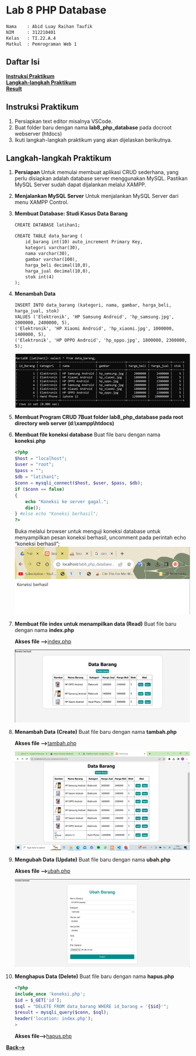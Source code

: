 # **Lab 8 PHP Database**

```
Nama    : Abid Luay Raihan Taufik
NIM     : 312210401
Kelas   : TI.22.A.4
Matkul  : Pemrograman Web 1
```

## **Daftar Isi**

**[Instruksi Praktikum](#instruksi-praktikum)**  
**[Langkah-langkah Praktikum](#langkah-langkah-praktikum)**  
**[Result](#result)**

## **Instruksi Praktikum**

1. Persiapkan text editor misalnya VSCode.
2. Buat folder baru dengan nama **lab8_php_database** pada docroot webserver
   (htdocs)
3. Ikuti langkah-langkah praktikum yang akan dijelaskan berikutnya.

## **Langkah-langkah Praktikum**

1. **Persiapan**
   Untuk memulai membuat aplikasi CRUD sederhana, yang perlu disiapkan adalah
   database server menggunakan MySQL. Pastikan MySQL Server sudah dapat dijalankan
   melalui XAMPP.

2. **Menjalankan MySQL Server**
   Untuk menjalankan MySQL Server dari menu XAMPP Control.

3. **Membuat Database: Studi Kasus Data Barang**

   ```mysql
   CREATE DATABASE latihan1;
   ```

   ```mysql
   CREATE TABLE data_barang (
       id_barang int(10) auto_increment Primary Key,
       kategori varchar(30),
       nama varchar(30),
       gambar varchar(100),
       harga_beli decimal(10,0),
       harga_jual decimal(10,0),
       stok int(4)
   );
   ```

4. **Menambah Data**

   ```mysql
   INSERT INTO data_barang (kategori, nama, gambar, harga_beli, harga_jual, stok)
   VALUES ('Elektronik', 'HP Samsung Android', 'hp_samsung.jpg', 2000000, 2400000, 5),
   ('Elektronik', 'HP Xiaomi Android', 'hp_xiaomi.jpg', 1000000, 1400000, 5),
   ('Elektronik', 'HP OPPO Android', 'hp_oppo.jpg', 1800000, 2300000, 5);

   ```

   ![img](gambar/4.PNG)

5. **Membuat Program CRUD 7Buat folder lab8_php_database pada root directory web server (d:\xampp\htdocs)**

6. **Membuat file koneksi database**
   Buat file baru dengan nama **koneksi.php**

   ```php
   <?php
   $host = "localhost";
   $user = "root";
   $pass = "";
   $db = "latihan1";
   $conn = mysqli_connect($host, $user, $pass, $db);
   if ($conn == false)
   {
       echo "Koneksi ke server gagal.";
       die();
   } #else echo "Koneksi berhasil";
   ?>
   ```

   Buka melalui browser untuk menguji koneksi database untuk menyampilkan pesan
   koneksi berhasil, uncomment pada perintah echo “koneksi berhasil”;
   ![img](gambar/gambar-koneksi_berhasil.png)

7. **Membuat file index untuk menampilkan data (Read)**
   Buat file baru dengan nama **index.php**

   **Akses file -->**[index.php](index.php)

   ![img](gambar/1.png)

8. **Menambah Data (Create)**
   Buat file baru dengan nama **tambah.php**

   **Akses file -->**[tambah.php](tambah.php)

   ![img](gambar/ss.png)

9. **Mengubah Data (Update)**
   Buat file baru dengan nama **ubah.php**

   **Akses file -->**[ubah.php](ubah.php)

   ![img](gambar/3.png)

10. **Menghapus Data (Delete)**
    Buat file baru dengan nama **hapus.php**

    ```php
    <?php
    include_once 'koneksi.php';
    $id = $_GET['id'];
    $sql = "DELETE FROM data_barang WHERE id_barang = '{$id}'";
    $result = mysqli_query($conn, $sql);
    header('location: index.php');
    >

    ```

    **Akses file-->**[hapus.php](hapus.php)

**[Back-->](#lab-8-php-database)**
